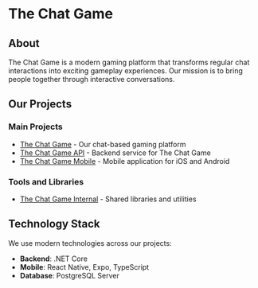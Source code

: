 # The Chat Game
## About

The Chat Game is a modern gaming platform that transforms regular chat interactions into exciting gameplay experiences. Our mission is to bring people together through interactive conversations.

## Our Projects

### Main Projects
- [The Chat Game](https://github.com/the-chat-game/the-chat-game) - Our chat-based gaming platform
- [The Chat Game API](https://github.com/the-chat-game/api) - Backend service for The Chat Game
- [The Chat Game Mobile](https://github.com/the-chat-game/app) - Mobile application for iOS and Android

### Tools and Libraries
- [The Chat Game Internal](https://github.com/the-chat-game/internal) - Shared libraries and utilities

## Technology Stack

We use modern technologies across our projects:
- **Backend**: .NET Core
- **Mobile**: React Native, Expo, TypeScript
- **Database**: PostgreSQL Server